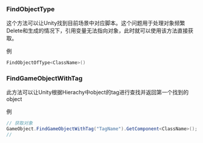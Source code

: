 
### FindObjectType
这个方法可以让Unity找到目前场景中对应脚本。这个问题用于处理对象频繁Delete和生成的情况下，引用变量无法指向对象，此时就可以使用该方法直接获取。

例
```C#
FindObjectOfType<ClassName>()
```

### FindGameObjectWithTag
此方法可以让Unity根据Hierachy中object的tag进行查找并返回第一个找到的object

例
```C#
// 获取对象
GameObject.FindGameObjectWithTag("TagName").GetComponent<ClassName>();
// 
```

